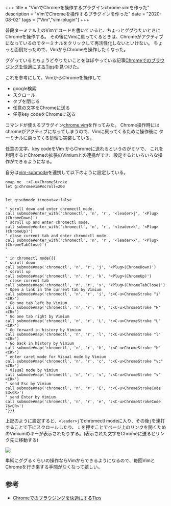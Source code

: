 +++
title = "VimでChromeを操作するプラグインchrome.vimを作った"
description = "VimでChromeを操作するプラグインを作った"
date = "2020-08-02"
tags = ["Vim","vim-plugin"]
+++

普段ターミナル上のVimでコードを書いていると、ちょっとググりたいときにChromeを操作する。
その後にVimに戻ってくるときは、Chromeがアクティブになっているのでターミナルをクリックして再活性化しないといけない。
ちょっと面倒だったので、VimからChromeを操作したくなった。

ググっているとちょうどやりたいことをほぼやっている記事[Chromeでのブラウジングを快適にするTips](https://qiita.com/syui/items/d3c0721de71ebbe6461e)を見つけた。

これを参考にして、VimからChromeを操作して

* google検索
* スクロール
* タブを閉じる
* 任意の文字をChromeに送る
* 任意key codeをChromeに送る

コマンドが使えるプラグイン[chrome.vim](https://github.com/biosugar0/chrome.vim)を作ってみた。
Chrome操作時にはchromeがアクティブになってしまうので、Vimに戻ってくるために操作後に
ターミナルに戻ってくる処理も実装している。

<!--more-->

任意の文字、key codeをVim からChromeに送れるというのがミソで、
これを利用するとChromeの拡張のVimiumとの連携ができ、設定するといろいろな操作ができるようになる。

自分は[vim-submode](https://github.com/kana/vim-submode)を連携して以下のように設定している。

```vim
nmap mc  :<C-u>ChromeStroke
let g:chromevim#scroll=200


let g:submode_timeout=v:false

" scroll down and enter chromectl mode.
call submode#enter_with('chromectl', 'n', 'r', '<leader>j', '<Plug>(ChromeDown)')
" scroll up and enter chromectl mode.
call submode#enter_with('chromectl', 'n', 'r', '<leader>k', '<Plug>(ChromeUp)')
" close current tab and enter chromectl mode.
call submode#enter_with('chromectl', 'n', 'r', '<leader>x', '<Plug>(ChromeTabClose)')
"

" in chromectl mode{{{
" scroll down
call submode#map('chromectl', 'n', 'r', 'j', '<Plug>(ChromeDown)')
" scroll up
call submode#map('chromectl', 'n', 'r', 'k', '<Plug>(ChromeUp)')
" close current tab
call submode#map('chromectl', 'n', 'r', 'x', '<Plug>(ChromeTabClose)')
" Open a link in the current tab by Vimium
call submode#map('chromectl', 'n', 'r', 'i', ':<C-u>ChromeStroke "i"<CR>')
" Go one tab left by Vimium
call submode#map('chromectl', 'n', 'r', 'H', ':<C-u>ChromeStroke "H"<CR>')
" Go one tab right by Vimium
call submode#map('chromectl', 'n', 'r', 'L', ':<C-u>ChromeStroke "L"<CR>')
" Go forward in history by Vimium
call submode#map('chromectl', 'n', 'r', 'l', ':<C-u>ChromeStroke "l"<CR>')
" Go back in history by Vimium
call submode#map('chromectl', 'n', 'r', 'h', ':<C-u>ChromeStroke "h"<CR>')
" enter caret mode for Visual mode by Vimium
call submode#map('chromectl', 'n', 'r', 'c', ':<C-u>ChromeStroke "vc"<CR>')
" Visual mode by Vimium
call submode#map('chromectl', 'n', 'r', 'v', ':<C-u>ChromeStroke "v"<CR>')
" send Esc by Vimium
call submode#map('chromectl', 'n', 'r', 'E', ':<C-u>ChromeStrokeCode 53<CR>')
" send Enter by Vimium
call submode#map('chromectl', 'n', 'r', 'e', ':<C-u>ChromeStrokeCode 76<CR>')
"}}}

```


上記のように設定すると、`<leader>j`でchromectl modeに入り、その後`j`を連打することで下にスクロールしたり、
`i` を押すことでページ上のリンクを開くためのVimiumのキーが表示されたりする。(表示された文字をChromeに送るとリンク先に移動する)

![](/images/vimiumlink.png)

単純にググるくらいの操作ならVimからできるようになるので、毎回VimとChromeを行き来する手間がなくなって嬉しい。

## 参考

* [Chromeでのブラウジングを快適にするTips](https://qiita.com/syui/items/d3c0721de71ebbe6461e)
